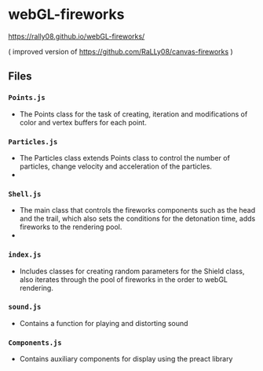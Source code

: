 # webGL-fireworks
https://rally08.github.io/webGL-fireworks/


( improved version of https://github.com/RaLLy08/canvas-fireworks )


## Files

### `Points.js`

- The Points сlass for the task of creating, iteration and modifications of color and vertex buffers for each point.

### `Particles.js`

- The Particles class extends Points class to control the number of particles, change velocity and acceleration of the particles.
- 
### `Shell.js`

- The main class that controls the fireworks components such as the head and the trail, which also sets the conditions for the detonation time, adds fireworks to the rendering pool.
- 
### `index.js`

- Includes classes for creating random parameters for the Shield class, also iterates through the pool of fireworks in the order to webGL rendering.
  
### `sound.js`

- Contains a function for playing and distorting sound

### `Components.js`

- Contains auxiliary components for display using the preact library
